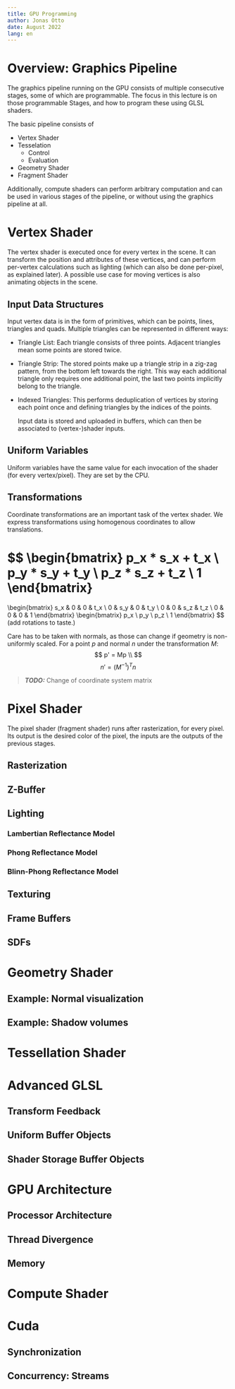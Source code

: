 ```yaml
---
title: GPU Programming
author: Jonas Otto
date: August 2022
lang: en
---
```


# Overview: Graphics Pipeline
The graphics pipeline running on the GPU consists of multiple consecutive stages, some of which are programmable.
The focus in this lecture is on those programmable Stages, and how to program these using GLSL shaders.

The basic pipeline consists of

* Vertex Shader
* Tesselation
  * Control
  * Evaluation
* Geometry Shader
* Fragment Shader

Additionally, compute shaders can perform arbitrary computation and can be used in various stages of the pipeline,
or without using the graphics pipeline at all.

# Vertex Shader
The vertex shader is executed once for every vertex in the scene.
It can transform the position and attributes of these vertices,
and can perform per-vertex calculations such as lighting (which can also be done per-pixel, as explained later).
A possible use case for moving vertices is also animating objects in the scene.

## Input Data Structures
Input vertex data is in the form of primitives, which can be points, lines, triangles and quads.
Multiple triangles can be represented in different ways:

* Triangle List: Each triangle consists of three points. Adjacent triangles mean some points are stored twice.
* Triangle Strip: The stored points make up a triangle strip in a zig-zag pattern,
  from the bottom left towards the right.
  This way each additional triangle only requires one additional point, the last two points
  implicitly belong to the triangle.
* Indexed Triangles: This performs deduplication of vertices by storing each point once
  and defining triangles by the indices of the points.

  Input data is stored and uploaded in buffers, which can then be associated to (vertex-)shader inputs.

## Uniform Variables
Uniform variables have the same value for each invocation of the shader (for every vertex/pixel).
They are set by the CPU.

## Transformations
Coordinate transformations are an important task of the vertex shader.
We express transformations using homogenous coordinates to allow translations.

$$
\begin{bmatrix}
p_x * s_x + t_x \\
p_y * s_y + t_y \\
p_z * s_z + t_z \\
1
\end{bmatrix}
=
\begin{bmatrix}
s_x & 0   & 0   & t_x \\
0   & s_y & 0   & t_y \\
0   & 0   & s_z & t_z \\
0   & 0   & 0   & 1
\end{bmatrix}
\begin{bmatrix}
p_x \\
p_y \\
p_z \\
1
\end{bmatrix}
$$
(add rotations to taste.)

Care has to be taken with normals, as those can change if geometry is non-uniformly scaled.
For a point $p$ and normal $n$ under the transformation $M$:
$$
p' = Mp \\
$$
$$
n'=(M^{-1})^Tn
$$

> **_TODO:_**  Change of coordinate system matrix


# Pixel Shader
The pixel shader (fragment shader) runs after rasterization, for every pixel.
Its output is the desired color of the pixel, the inputs are the outputs of the previous stages.

## Rasterization
## Z-Buffer
## Lighting
### Lambertian Reflectance Model
### Phong Reflectance Model
### Blinn-Phong Reflectance Model
## Texturing
## Frame Buffers
## SDFs

# Geometry Shader
## Example: Normal visualization
## Example: Shadow volumes

# Tessellation Shader

# Advanced GLSL
## Transform Feedback
## Uniform Buffer Objects
## Shader Storage Buffer Objects

# GPU Architecture
## Processor Architecture
## Thread Divergence
## Memory

# Compute Shader

# Cuda

## Synchronization
## Concurrency: Streams

